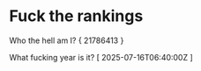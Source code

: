 # Fuck the rankings

Who the hell am I?
{ 21786413 }

What fucking year is it?
[ 2025-07-16T06:40:00Z ]
